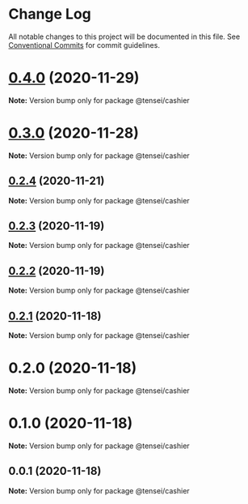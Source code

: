 # Change Log

All notable changes to this project will be documented in this file.
See [Conventional Commits](https://conventionalcommits.org) for commit guidelines.

# [0.4.0](https://github.com/tenseijs/tensei/compare/v0.3.1...v0.4.0) (2020-11-29)

**Note:** Version bump only for package @tensei/cashier





# [0.3.0](https://github.com/tenseijs/tensei/compare/v0.2.4...v0.3.0) (2020-11-28)

**Note:** Version bump only for package @tensei/cashier





## [0.2.4](https://github.com/bahdcoder/tensei/compare/v0.2.3...v0.2.4) (2020-11-21)

**Note:** Version bump only for package @tensei/cashier





## [0.2.3](https://github.com/bahdcoder/tensei/compare/v0.2.2...v0.2.3) (2020-11-19)

**Note:** Version bump only for package @tensei/cashier





## [0.2.2](https://github.com/bahdcoder/tensei/compare/v0.2.1...v0.2.2) (2020-11-19)

**Note:** Version bump only for package @tensei/cashier





## [0.2.1](https://github.com/bahdcoder/tensei/compare/v0.2.0...v0.2.1) (2020-11-18)

**Note:** Version bump only for package @tensei/cashier





# 0.2.0 (2020-11-18)

**Note:** Version bump only for package @tensei/cashier





# 0.1.0 (2020-11-18)

**Note:** Version bump only for package @tensei/cashier





## 0.0.1 (2020-11-18)

**Note:** Version bump only for package @tensei/cashier
